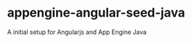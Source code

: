 appengine-angular-seed-java
===========================

A initial setup for Angularjs and App Engine Java